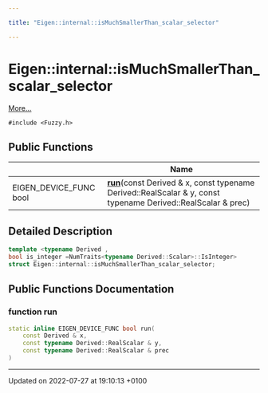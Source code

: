 ```yaml
---

title: "Eigen::internal::isMuchSmallerThan_scalar_selector"

---
```


# Eigen::internal::isMuchSmallerThan_scalar_selector



 [More...](#detailed-description)


`#include <Fuzzy.h>`

## Public Functions

|                | Name           |
| -------------- | -------------- |
| EIGEN_DEVICE_FUNC bool | **[run](http://example.org/classes/structeigen_1_1internal_1_1ismuchsmallerthan__scalar__selector/#function-run)**(const Derived & x, const typename Derived::RealScalar & y, const typename Derived::RealScalar & prec) |

## Detailed Description

```cpp
template <typename Derived ,
bool is_integer =NumTraits<typename Derived::Scalar>::IsInteger>
struct Eigen::internal::isMuchSmallerThan_scalar_selector;
```

## Public Functions Documentation

### function run

```cpp
static inline EIGEN_DEVICE_FUNC bool run(
    const Derived & x,
    const typename Derived::RealScalar & y,
    const typename Derived::RealScalar & prec
)
```


-------------------------------

Updated on 2022-07-27 at 19:10:13 +0100